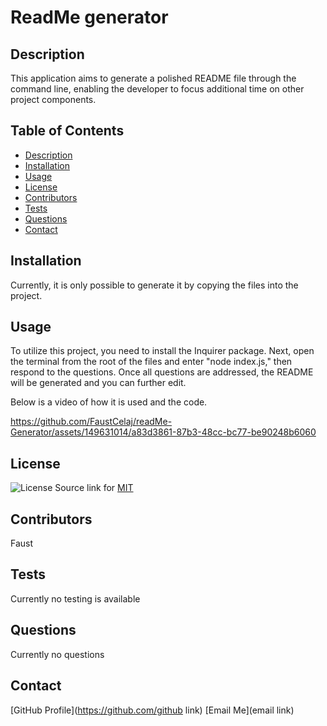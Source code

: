 
# ReadMe generator

## Description
This application aims to generate a polished README file through the command line, enabling the developer to focus additional time on other project components.

## Table of Contents
- [Description](#description)
- [Installation](#installation)
- [Usage](#usage)
- [License](#license)
- [Contributors](#contributors)
- [Tests](#tests)
- [Questions](#questions)
- [Contact](#contact)

## Installation
Currently, it is only possible to generate it by copying the files into the project.

## Usage
To utilize this project, you need to install the Inquirer package. Next, open the terminal from the root of the files and enter "node index.js," then respond to the questions. Once all questions are addressed, the README will be generated and you can further edit.

Below is a video of how it is used and the code.

https://github.com/FaustCelaj/readMe-Generator/assets/149631014/a83d3861-87b3-48cc-bc77-be90248b6060


## License
![License](https://img.shields.io/badge/License-MIT-yellow.svg)
Source link for [MIT](https://opensource.org/licenses/MIT)

## Contributors
Faust

## Tests
Currently no testing is available

## Questions
Currently no questions

## Contact

[GitHub Profile](https://github.com/github link)
[Email Me](email link)
